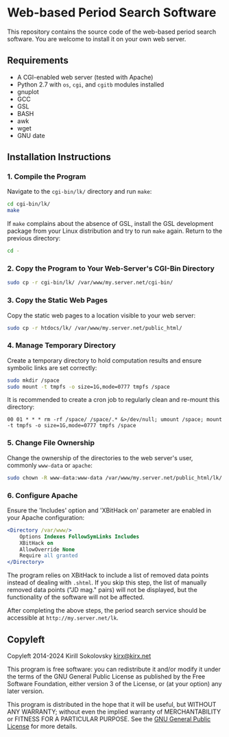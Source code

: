 # Web-based Period Search Software

This repository contains the source code of the web-based period search software. You are welcome to install it on your own web server.

## Requirements

- A CGI-enabled web server (tested with Apache)
- Python 2.7 with `os`, `cgi`, and `cgitb` modules installed
- gnuplot
- GCC
- GSL
- BASH
- awk
- wget
- GNU date

## Installation Instructions

### 1. Compile the Program

Navigate to the `cgi-bin/lk/` directory and run `make`:

```bash
cd cgi-bin/lk/
make
```

If `make` complains about the absence of GSL, install the GSL development package from your Linux distribution and try to run `make` again. Return to the previous directory:

```bash
cd -
```

### 2. Copy the Program to Your Web-Server's CGI-Bin Directory

```bash
sudo cp -r cgi-bin/lk/ /var/www/my.server.net/cgi-bin/
```

### 3. Copy the Static Web Pages

Copy the static web pages to a location visible to your web server:

```bash
sudo cp -r htdocs/lk/ /var/www/my.server.net/public_html/
```

### 4. Manage Temporary Directory

Create a temporary directory to hold computation results and ensure symbolic links are set correctly:

```bash
sudo mkdir /space
sudo mount -t tmpfs -o size=1G,mode=0777 tmpfs /space
```

It is recommended to create a cron job to regularly clean and re-mount this directory:

```cron
00 01 * * * rm -rf /space/ /space/.* &>/dev/null; umount /space; mount -t tmpfs -o size=1G,mode=0777 tmpfs /space
```

### 5. Change File Ownership

Change the ownership of the directories to the web server's user, commonly `www-data` or `apache`:

```bash
sudo chown -R www-data:www-data /var/www/my.server.net/public_html/lk/ /var/www/my.server.net/cgi-bin/lk
```

### 6. Configure Apache

Ensure the 'Includes' option and 'XBitHack on' parameter are enabled in your Apache configuration:

```apache
<Directory /var/www/>
    Options Indexes FollowSymLinks Includes
    XBitHack on
    AllowOverride None
    Require all granted
</Directory>
```

The program relies on XBitHack to include a list of removed data points instead of dealing with `.shtml`. If you skip this step, the list of manually removed data points ("JD mag." pairs) will not be displayed, but the functionality of the software will not be affected.

After completing the above steps, the period search service should be accessible at `http://my.server.net/lk`.

## Copyleft

Copyleft 2014-2024 Kirill Sokolovsky <kirx@kirx.net>

This program is free software: you can redistribute it and/or modify it under the terms of the GNU General Public License as published by the Free Software Foundation, either version 3 of the License, or (at your option) any later version.

This program is distributed in the hope that it will be useful, but WITHOUT ANY WARRANTY; without even the implied warranty of MERCHANTABILITY or FITNESS FOR A PARTICULAR PURPOSE. See the [GNU General Public License](http://www.gnu.org/licenses/) for more details.
